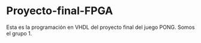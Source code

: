 # Proyecto-final-FPGA
Esta es la programación en VHDL del proyecto final del juego PONG. Somos el grupo 1.
